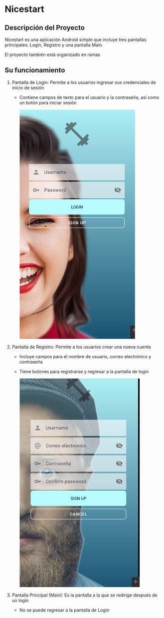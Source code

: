 # Nicestart

## Descripción del Proyecto
Nicestart es una aplicación Android simple que incluye tres pantallas principales: Login, Registro y una pantalla Main.

El proyecto también está organizado en ramas
## Su funcionamiento
1. Pantalla de Login: Permite a los usuarios ingresar sus credenciales de inicio de sesión
    - Contiene campos de texto para el usuario y la contraseña, así como un botón para iniciar sesión
   
      ![img_1.png](img_1.png)

2. Pantalla de Registro: Permite a los usuarios crear una nueva cuenta
    - Incluye campos para el nombre de usuario, correo electrónico y contraseña
    - Tiene botones para registrarse y regresar a la pantalla de login
   
      ![img.png](img.png)
   
3. Pantalla Principal (Main): Es la pantalla a la que se redirige después de un login
    - No se puede regresar a la pantalla de Login
